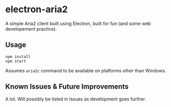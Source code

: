 # electron-aria2

A simple Aria2 client built using Electron, built for fun (and some web developement practice).

## Usage

```
npm install
npm start
```

Assumes `aria2c` command to be available on platforms other than Windows.

## Known Issues & Future Improvements

A lot. Will possibly be listed in Issues as development goes further.